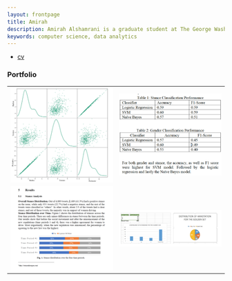 ```yaml
---
layout: frontpage
title: Amirah
description: Amirah Alshamrani is a graduate student at The George Washington University. I study Computer Science with focus on Database and Information retreival Systems.
keywords: computer science, data analytics
---
```


<div class="navbar">
  <div class="navbar-inner">
      <ul class="nav">
          <li><a href="https://github.com/Amirahshamrani/Amirahshamrani.github.io/blob/master/assets/CV_Amirah%20.pdf">cv</a></li>
      </ul>
  </div>
</div>

### <a name="Portfolio"></a>Portfolio

<table class="wide">
<tr>
  <td class="left">
    <a href="pages/publpics/tian2016_fig4.html">
        <img src="assets/publpics/Breast_Cancer_Analysis.png" alt="Tian et
        al. (2016) Fig 4"  title="Breast_Cancer_Analysis"/>
    </a>
  </td>
  <td class="right">
    <a href="pages/publpics/tian2016_fig4.html">
        <img src="assets/publpics/Arabic_Sentiment_Analysis.png" alt="Tian et
        al. (2016) Fig 4" title="Tian et al. (2016) Fig 4"/>
    </a>
  </td>
</tr>
<tr>
  <td class="left">
    <a href="pages/publpics/samplemixups_fig7.html">
        <img src="assets/publpics/Controversial_Topic_Analysis.png" alt="Broman et al. (2013) Fig 7" title="Controversial_Topic_Analysis Fig"/>
    </a>
  </td>
  <td class="right">
    <a href="pages/publpics/isletc6_fig4.html">
        <img src="assets/publpics/amazon_mturk_analysis.png"  title="Tian et al. (2015) Fig 4"/>
    </a>
  </td>
</tr>
</table>
